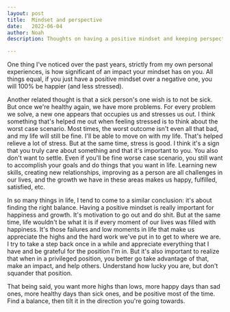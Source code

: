 ```yaml
---
layout: post
title:	Mindset and perspective
date:	2022-06-04
author:	Noah
description: Thoughts on having a positive mindset and keeping perspective

---
```


One thing I've noticed over the past years, strictly from my own personal experiences, is how significant of an impact your mindset has on you. All things equal, if you just have a positive mindset over a negative one, you will 100% be happier (and less stressed).

Another related thought is that a sick person's one wish is to not be sick. But once we're healthy again, we have more problems. For every problem we solve, a new one appears that occupies us and stresses us out. I think something that's helped me out when feeling stressed is to think about the worst case scenario. Most times, the worst outcome isn't even all that bad, and my life will still be fine. I'll be able to move on with my life. That's helped relieve a lot of stress. But at the same time, stress is good. I think it's a sign that you truly care about something and that it's important to you. You also don't want to settle. Even if you'll be fine worse case scenario, you still want to accomplish your goals and do things that you want in life. Learning new skills, creating new relationships, improving as a person are all challenges in our lives, and the growth we have in these areas makes us happy, fulfilled, satisfied, etc.

In so many things in life, I tend to come to a similar conclusion: it's about finding the right balance. Having a positive mindset is really important for happiness and growth. It's motivation to go out and do shit. But at the same time, life wouldn't be what it is if every moment of our lives was filled with happiness. It's those failures and low moments in life that make us appreciate the highs and the hard work we've put in to get to where we are. I try to take a step back once in a while and appreciate everything that I have and be grateful for the position I'm in. But it's also important to realize that when in a privileged position, you better go take advantage of that, make an impact, and help others. Understand how lucky you are, but don't squander that position.

That being said, you want more highs than lows, more happy days than sad ones, more healthy days than sick ones, and be positive most of the time. Find a balance, then tilt it in the direction you're going towards.
